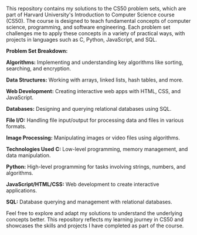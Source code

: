 This repository contains my solutions to the CS50 problem sets, which are part of Harvard University's Introduction to Computer Science course (CS50). The course is designed to teach fundamental concepts of computer science, programming, and software engineering. Each problem set challenges me to apply these concepts in a variety of practical ways, with projects in languages such as C, Python, JavaScript, and SQL.

**Problem Set Breakdown:**

**Algorithms:** Implementing and understanding key algorithms like sorting, searching, and encryption.

**Data Structures:** Working with arrays, linked lists, hash tables, and more.

**Web Development:** Creating interactive web apps with HTML, CSS, and JavaScript.

**Databases:** Designing and querying relational databases using SQL.

**File I/O:** Handling file input/output for processing data and files in various formats.

**Image Processing:** Manipulating images or video files using algorithms.


**Technologies Used**
**C:** Low-level programming, memory management, and data manipulation.

**Python:** High-level programming for tasks involving strings, numbers, and algorithms.

**JavaScript/HTML/CSS:** Web development to create interactive applications.

**SQL:** Database querying and management with relational databases.


Feel free to explore and adapt my solutions to understand the underlying concepts better. This repository reflects my learning journey in CS50 and showcases the skills and projects I have completed as part of the course.
